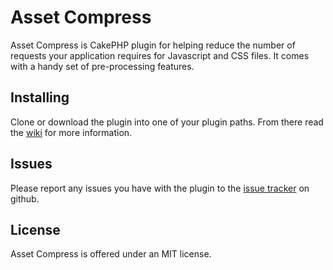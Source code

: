 # Asset Compress

Asset Compress is CakePHP plugin for helping reduce the number of requests your application requires for Javascript and CSS files.  It comes with a handy set of pre-processing features.

## Installing

Clone or download the plugin into one of your plugin paths. From there read the [wiki](http://wiki.github.com/markstory/asset_compress/) for more information.

## Issues

Please report any issues you have with the plugin to the [issue tracker](http://github.com/markstory/asset_compress/issues) on github.

## License

Asset Compress is offered under an MIT license.
